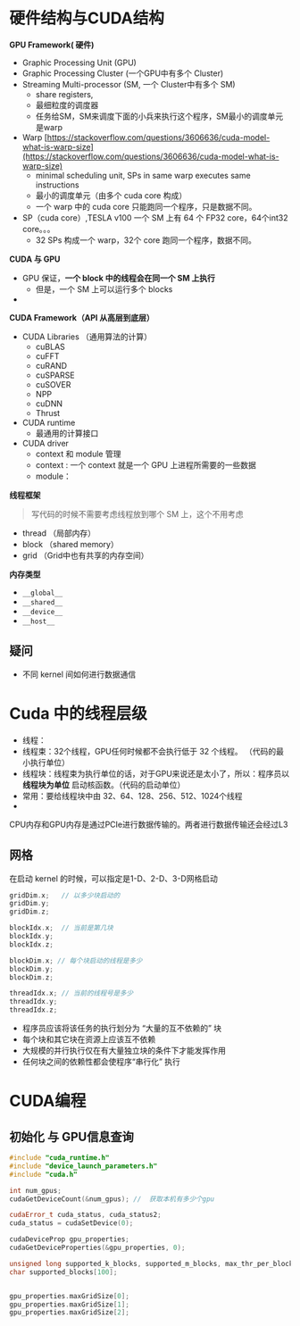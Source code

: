 # 硬件结构与CUDA结构

**GPU Framework( 硬件)**

* Graphic Processing Unit (GPU)
* Graphic Processing Cluster (一个GPU中有多个 Cluster)
* Streaming Multi-processor (SM, 一个 Cluster中有多个 SM)
  * share registers, 
  * 最细粒度的调度器
  * 任务给SM，SM来调度下面的小兵来执行这个程序，SM最小的调度单元是warp
* Warp [https://stackoverflow.com/questions/3606636/cuda-model-what-is-warp-size](https://stackoverflow.com/questions/3606636/cuda-model-what-is-warp-size)
  * minimal scheduling unit, SPs in same warp executes same instructions
  * 最小的调度单元（由多个 cuda core 构成）
  * 一个 warp 中的 cuda core 只能跑同一个程序，只是数据不同。
* SP（cuda core）,TESLA v100 一个 SM 上有 64 个 FP32 core，64个int32 core。。。
  * 32 SPs 构成一个 warp，32个 core 跑同一个程序，数据不同。



**CUDA 与 GPU**

* GPU 保证，**一个 block 中的线程会在同一个 SM 上执行**
  * 但是，一个 SM 上可以运行多个 blocks
* ​



**CUDA  Framework（API 从高层到底层）**

* CUDA Libraries （通用算法的计算）
  * cuBLAS
  * cuFFT
  * cuRAND
  * cuSPARSE
  * cuSOVER
  * NPP
  * cuDNN
  * Thrust
* CUDA runtime
  * 最通用的计算接口
* CUDA driver
  * context 和 module 管理
  * context : 一个 context 就是一个 GPU 上进程所需要的一些数据
  * module：



**线程框架**

> 写代码的时候不需要考虑线程放到哪个 SM 上，这个不用考虑

* thread （局部内存）
* block （shared memory）
* grid （Grid中也有共享的内存空间）



**内存类型**

* `__global__`
* `__shared__`
* `__device__`
* `__host__`



## 疑问

* 不同 kernel 间如何进行数据通信

# Cuda 中的线程层级

* 线程：
* 线程束：32个线程，GPU任何时候都不会执行低于 32 个线程。 （代码的最小执行单位）
* 线程块：线程束为执行单位的话，对于GPU来说还是太小了，所以：程序员以**线程块为单位** 启动核函数。（代码的启动单位）
 *  常用：要给线程块中由 32、64、128、256、512、1024个线程
*  

CPU内存和GPU内存是通过PCIe进行数据传输的。两者进行数据传输还会经过L3

## 网格

在启动 kernel 的时候，可以指定是1-D、2-D、3-D网格启动
```c
gridDim.x;   // 以多少块启动的
gridDim.y;
gridDim.z;

blockIdx.x;  // 当前是第几块
blockIdx.y;
blockIdx.z;

blockDim.x; // 每个块启动的线程是多少
blockDim.y;
blockDim.z;

threadIdx.x; // 当前的线程号是多少
threadIdx.y;
threadIdx.z;
```

* 程序员应该将该任务的执行划分为 “大量的互不依赖的” 块
* 每个块和其它块在资源上应该互不依赖
* 大规模的并行执行仅在有大量独立块的条件下才能发挥作用
* 任何块之间的依赖性都会使程序“串行化” 执行


# CUDA编程

## 初始化 与 GPU信息查询

```c++
#include "cuda_runtime.h"
#include "device_launch_parameters.h"
#include "cuda.h"

int num_gpus;
cudaGetDeviceCount(&num_gpus); //  获取本机有多少个gpu

cudaError_t cuda_status, cuda_status2;
cuda_status = cudaSetDevice(0);

cudaDeviceProp gpu_properties;
cudaGetDeviceProperties(&gpu_properties, 0);

unsigned long supported_k_blocks, supported_m_blocks, max_thr_per_block;
char supported_blocks[100];


gpu_properties.maxGridSize[0];
gpu_properties.maxGridSize[1];
gpu_properties.maxGridSize[2];
```
